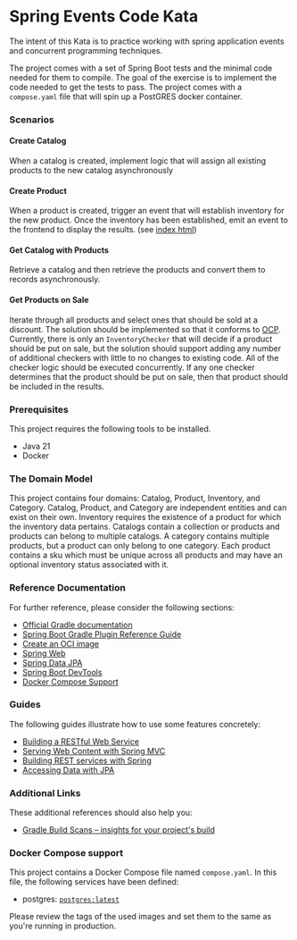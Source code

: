 # Spring Events Code Kata

The intent of this Kata is to practice working with spring application events and concurrent programming techniques.

The project comes with a set of Spring Boot tests and the minimal code needed for them to compile.  The goal of the exercise is to implement the code needed to get the tests to pass.  The project comes with a `compose.yaml` file that will spin up a PostGRES docker container.

### Scenarios

#### Create Catalog
When a catalog is created, implement logic that will assign all existing products to the new catalog asynchronously 

#### Create Product
When a product is created, trigger an event that will establish inventory for the new product.  Once the inventory has been established, emit an event to the frontend to display the results.  (see [index html](http://localhost:8080/index.html))

#### Get Catalog with Products
Retrieve a catalog and then retrieve the products and convert them to records asynchronously.

#### Get Products on Sale
Iterate through all products and select ones that should be sold at a discount.  The solution should be implemented so that it conforms to [OCP](https://www.digitalocean.com/community/conceptual-articles/s-o-l-i-d-the-first-five-principles-of-object-oriented-design#open-closed-principle).  Currently, there is only an `InventoryChecker` that will decide if a product should be put on sale, but the solution should support adding any number of additional checkers with little to no changes to existing code.  All of the checker logic should be executed concurrently.  If any one checker determines that the product should be put on sale, then that product should be included in the results.

### Prerequisites 

This project requires the following tools to be installed.
* Java 21
* Docker

### The Domain Model

This project contains four domains: Catalog, Product, Inventory, and Category.  Catalog, Product, and Category are independent entities and can exist on their own.  Inventory requires the existence of a product for which the inventory data pertains.  Catalogs contain a collection or products and products can belong to multiple catalogs.  A category contains multiple products, but a product can only belong to one category.  Each product contains a sku which must be unique across all products and may have an optional inventory status associated with it. 

### Reference Documentation
For further reference, please consider the following sections:

* [Official Gradle documentation](https://docs.gradle.org)
* [Spring Boot Gradle Plugin Reference Guide](https://docs.spring.io/spring-boot/docs/3.3.1/gradle-plugin/reference/html/)
* [Create an OCI image](https://docs.spring.io/spring-boot/docs/3.3.1/gradle-plugin/reference/html/#build-image)
* [Spring Web](https://docs.spring.io/spring-boot/docs/3.3.1/reference/htmlsingle/index.html#web)
* [Spring Data JPA](https://docs.spring.io/spring-boot/docs/3.3.1/reference/htmlsingle/index.html#data.sql.jpa-and-spring-data)
* [Spring Boot DevTools](https://docs.spring.io/spring-boot/docs/3.3.1/reference/htmlsingle/index.html#using.devtools)
* [Docker Compose Support](https://docs.spring.io/spring-boot/docs/3.3.1/reference/htmlsingle/index.html#features.docker-compose)

### Guides
The following guides illustrate how to use some features concretely:

* [Building a RESTful Web Service](https://spring.io/guides/gs/rest-service/)
* [Serving Web Content with Spring MVC](https://spring.io/guides/gs/serving-web-content/)
* [Building REST services with Spring](https://spring.io/guides/tutorials/rest/)
* [Accessing Data with JPA](https://spring.io/guides/gs/accessing-data-jpa/)

### Additional Links
These additional references should also help you:

* [Gradle Build Scans – insights for your project's build](https://scans.gradle.com#gradle)

### Docker Compose support
This project contains a Docker Compose file named `compose.yaml`.
In this file, the following services have been defined:

* postgres: [`postgres:latest`](https://hub.docker.com/_/postgres)

Please review the tags of the used images and set them to the same as you're running in production.

